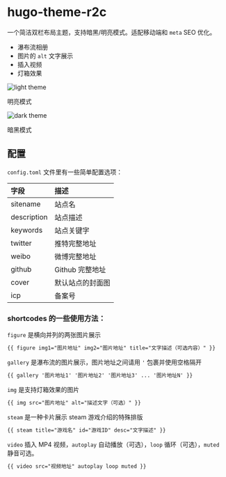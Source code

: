 # hugo-theme-r2c

一个简洁双栏布局主题，支持暗黑/明亮模式。适配移动端和 `meta` SEO 优化。

- 瀑布流相册
- 图片的 `alt` 文字展示
- 插入视频
- 灯箱效果

![light theme](https://i.imgur.com/5VXUBG5.png)

明亮模式

![dark theme](https://i.imgur.com/GznKevO.png)

暗黑模式

## 配置

`config.toml` 文件里有一些简单配置选项：

| 字段 | 描述 |
| :---- | :---- |
| sitename | 站点名 |
| description | 站点描述 |
| keywords | 站点关键字 |
| twitter | 推特完整地址 |
| weibo | 微博完整地址 |
| github | Github 完整地址 |
| cover | 默认站点的封面图 |
| icp | 备案号 |

### shortcodes 的一些使用方法：

`figure` 是横向并列的两张图片展示

```html
{{ figure img1="图片地址" img2="图片地址" title="文字描述（可选内容）" }}
```

`gallery` 是瀑布流的图片展示，图片地址之间请用 `'` 包裹并使用空格隔开

```html
{{ gallery '图片地址1' '图片地址2' '图片地址3' ... '图片地址N' }}
```

`img` 是支持灯箱效果的图片

```html
{{ img src="图片地址" alt="描述文字（可选）" }}
```

`steam` 是一种卡片展示 steam 游戏介绍的特殊排版

```html
{{ steam title="游戏名" id="游戏ID" desc="文字描述" }}
```

`video` 插入 MP4 视频，`autoplay` 自动播放（可选），`loop` 循环（可选），`muted` 静音可选。

```html
{{ video src="视频地址" autoplay loop muted }}
```
